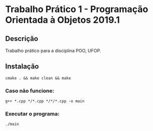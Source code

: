 # Trabalho Prático 1 - Programação Orientada à Objetos 2019.1

## Descrição
Trabalho prático para a disciplina POO, UFOP.

## Instalação

```
cmake . && make clean && make
```
### Caso não funcione:

```
g++ *.cpp */*.cpp */*/*.cpp -o main
```

### Executar o programa:

```
./main
```
